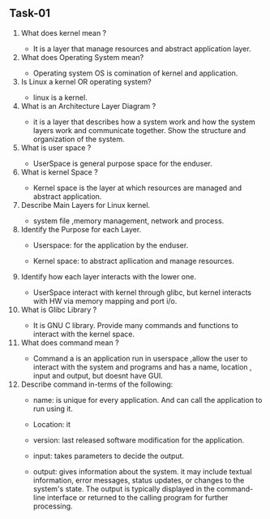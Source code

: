 ## Task-01

<ol> 
<li>What does kernel mean ?</li>

- It is a layer that manage resources and abstract application layer.

<li>What does Operating System mean?</li>

- Operating system OS is comination of kernel and application.

<li>Is Linux a kernel OR operating system?</li>

- linux is a kernel.

<li>What is an Architecture Layer Diagram ?</li>

- it is a layer that describes how a system work and how the system layers work and communicate together. Show the structure and organization of the system.

<li>What is user space ?</li>

- UserSpace is general purpose space for the enduser.

<li>What is kernel Space ?</li>

- Kernel space is the layer at which resources are managed and abstract application.

<li>Describe Main Layers for Linux kernel.</li>

- system file ,memory management, network and process. 

<li>Identify the Purpose for each Layer.</li>

- Userspace: for the application by the enduser.

- Kernel space: to abstract apllication and manage resources.

<li>Identify how each layer interacts with the lower one.</li>

- UserSpace interact with kernel through glibc, but kernel interacts with HW via memory mapping and port i/o.

<li>What is Glibc Library ?</li>

- It is GNU C library. Provide many commands and functions to interact with the kernel space.

<li>What does command mean ?</li>

- Command a is an application run in userspace ,allow the user to interact with the system and programs and has a name, location , input and output, but doesnt have GUI.

<li>Describe command in-terms of the following:</li>

- name: is unique for every application. And can call the application to run using it.

- Location: it 

- version: last released software modification for the application. 

- input: takes parameters to decide the output.

- output: gives information about the system. it may include textual information, error messages, status updates, or changes to the system's state. The output is typically displayed in the command-line interface or returned to the calling program for further processing.

</ol>